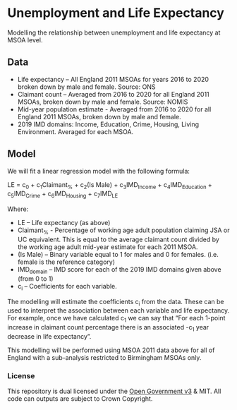 # Unemployment and Life Expectancy

Modelling the relationship between unemployment and life expectancy at MSOA level.

## Data

-   Life expectancy – All England 2011 MSOAs for years 2016 to 2020 broken down by male and female. Source: ONS
-   Claimant count – Averaged from 2016 to 2020 for all England 2011 MSOAs, broken down by male and female. Source: NOMIS
-   Mid-year population estimate - Averaged from 2016 to 2020 for all England 2011 MSOAs, broken down by male and female.
-   2019 IMD domains: Income, Education, Crime, Housing, Living Environment. Averaged for each MSOA.

## Model

We will fit a linear regression model with the following formula:

LE = c<sub>0</sub> + c<sub>1</sub>Claimant<sub>%</sub> + c<sub>2</sub>(Is Male) + c<sub>3</sub>IMD<sub>Income</sub> + c<sub>4</sub>IMD<sub>Education</sub> + c<sub>5</sub>IMD<sub>Crime</sub> + c<sub>6</sub>IMD<sub>Housing</sub> + c<sub>7</sub>IMD<sub>LE</sub>

Where:

-   LE – Life expectancy (as above)
-   Claimant<sub>%</sub> - Percentage of working age adult population claiming JSA or UC equivalent. This is equal to the average claimant count divided by the working age adult mid-year estimate for each 2011 MSOA.
-   (Is Male) – Binary variable equal to 1 for males and 0 for females. (i.e. female is the reference category)
-   IMD<sub>domain</sub> – IMD score for each of the 2019 IMD domains given above (from 0 to 1)
-   c<sub>i</sub> – Coefficients for each variable.

The modelling will estimate the coefficients c<sub>i</sub> from the data. 
These can be used to interpret the association between each variable and life expectancy. 
For example, once we have calculated c<sub>1</sub> we can say that “For each 1-point increase in claimant count percentage 
there is an associated -c<sub>1</sub> year decrease in life expectancy”.

This modelling will be performed using MSOA 2011 data above for all of England with a sub-analysis restricted to Birmingham MSOAs only.

### License

This repository is dual licensed under the [Open Government v3](%5Bhttps://www.nationalarchives.gov.uk/doc/open-government-licence/version/3/) & MIT. All code can outputs are subject to Crown Copyright.
